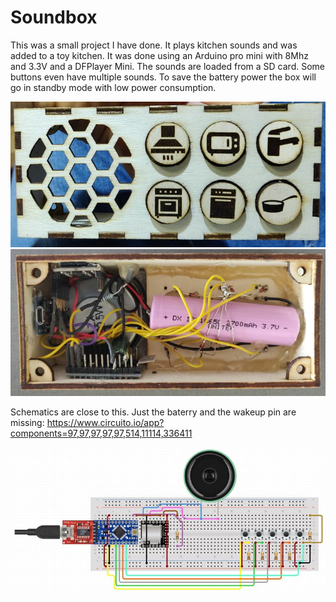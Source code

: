 # Soundbox

This was a small project I have done. 
It plays kitchen sounds and was added to a toy kitchen.
It was done using an Arduino pro mini with 8Mhz and 3.3V and a DFPlayer Mini.
The sounds are loaded from a SD card. Some buttons even have multiple sounds.
To save the battery power the box will go in standby mode with low power consumption.

![Front view](SoundBoxFront.jpg)
![Back view](SoundBoxBack.jpg)


Schematics are close to this. Just the baterry and the wakeup pin are missing:
https://www.circuito.io/app?components=97,97,97,97,97,514,11114,336411

![Schema](Schema.jpg)
